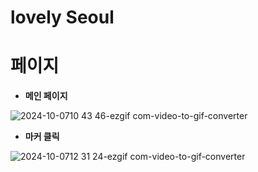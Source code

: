 # lovely Seoul

# 페이지
- **메인 페이지**
  
![2024-10-0710 43 46-ezgif com-video-to-gif-converter](https://github.com/user-attachments/assets/a2f3e136-74ef-4c37-b73c-ed552dba833e)

- **마커 클릭**
  
![2024-10-0712 31 24-ezgif com-video-to-gif-converter](https://github.com/user-attachments/assets/1b2eaac0-3ae8-4ed3-9b92-0e962411980c)
